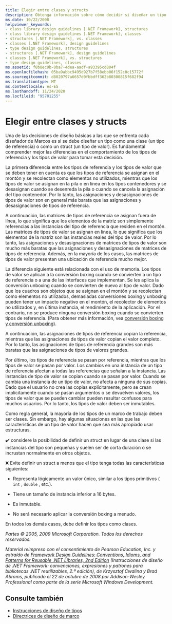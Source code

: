 ```yaml
---
title: Elegir entre clases y structs
description: Obtenga información sobre cómo decidir si diseñar un tipo como una clase o diseñar un tipo como un struct. Comprenda cómo se diferencian los tipos de referencia y los tipos de valor en .NET.
ms.date: 10/22/2008
helpviewer_keywords:
- class library design guidelines [.NET Framework], structures
- class library design guidelines [.NET Framework], classes
- structures [.NET Framework], vs. classes
- classes [.NET Framework], design guidelines
- type design guidelines, structures
- structures [.NET Framework], design guidelines
- classes [.NET Framework], vs. structures
- type design guidelines, classes
ms.assetid: f8b8ec9b-0ba7-4dea-aadf-a93395cd804f
ms.openlocfilehash: 05ba9abbc9495d927b7f58ebb06f152c0c15772f
ms.sourcegitcommit: d8020797a6657d0fbbdff362b80300815f682f94
ms.translationtype: MT
ms.contentlocale: es-ES
ms.lasthandoff: 11/24/2020
ms.locfileid: "95701255"
---
```

# <a name="choosing-between-class-and-struct"></a>Elegir entre clases y structs

Una de las decisiones de diseño básicas a las que se enfrenta cada diseñador de Marcos es si se debe diseñar un tipo como una clase (un tipo de referencia) o como un struct (un tipo de valor). Es fundamental comprender mejor las diferencias en el comportamiento de los tipos de referencia y los tipos de valor para tomar esta decisión.

 La primera diferencia entre los tipos de referencia y los tipos de valor que se deben tener en cuenta es que los tipos de referencia se asignan en el montón y se recolectan como elementos no utilizados, mientras que los tipos de valor se asignan en la pila o en línea en los tipos contenedores y se desasignan cuando se desenreda la pila o cuando se cancela la asignación del tipo contenedor. Por lo tanto, las asignaciones y desasignaciones de tipos de valor son en general más barata que las asignaciones y desasignaciones de tipos de referencia.

 A continuación, las matrices de tipos de referencia se asignan fuera de línea, lo que significa que los elementos de la matriz son simplemente referencias a las instancias del tipo de referencia que residen en el montón. Las matrices de tipos de valor se asignan en línea, lo que significa que los elementos de la matriz son las instancias reales del tipo de valor. Por lo tanto, las asignaciones y desasignaciones de matrices de tipos de valor son mucho más baratas que las asignaciones y desasignaciones de matrices de tipos de referencia. Además, en la mayoría de los casos, las matrices de tipos de valor presentan una ubicación de referencia mucho mejor.

 La diferencia siguiente está relacionada con el uso de memoria. Los tipos de valor se aplican a la conversión boxing cuando se convierten a un tipo de referencia o a una de las interfaces que implementan. Se les aplica la conversión unboxing cuando se convierten de nuevo al tipo de valor. Dado que los cuadros son objetos que se asignan en el montón y se recolectan como elementos no utilizados, demasiadas conversiones boxing y unboxing pueden tener un impacto negativo en el montón, el recolector de elementos no utilizados y, en última instancia, el rendimiento de la aplicación.  Por el contrario, no se produce ninguna conversión boxing cuando se convierten tipos de referencia. (Para obtener más información, vea [conversión boxing y conversión unboxing](../../csharp/programming-guide/types/boxing-and-unboxing.md)).

 A continuación, las asignaciones de tipos de referencia copian la referencia, mientras que las asignaciones de tipos de valor copian el valor completo. Por lo tanto, las asignaciones de tipos de referencia grandes son más baratas que las asignaciones de tipos de valores grandes.

 Por último, los tipos de referencia se pasan por referencia, mientras que los tipos de valor se pasan por valor. Los cambios en una instancia de un tipo de referencia afectan a todas las referencias que señalan a la instancia. Las instancias de tipo de valor se copian cuando se pasan por valor. Cuando se cambia una instancia de un tipo de valor, no afecta a ninguna de sus copias. Dado que el usuario no crea las copias explícitamente, pero se crean implícitamente cuando se pasan argumentos o se devuelven valores, los tipos de valor que se pueden cambiar pueden resultar confusos para muchos usuarios. Por lo tanto, los tipos de valor deben ser inmutables.

 Como regla general, la mayoría de los tipos de un marco de trabajo deben ser clases. Sin embargo, hay algunas situaciones en las que las características de un tipo de valor hacen que sea más apropiado usar estructuras.

 ✔️ considere la posibilidad de definir un struct en lugar de una clase si las instancias del tipo son pequeñas y suelen ser de corta duración o se incrustan normalmente en otros objetos.

 ❌ Evite definir un struct a menos que el tipo tenga todas las características siguientes:

- Representa lógicamente un valor único, similar a los tipos primitivos ( `int` , `double` , etc.).

- Tiene un tamaño de instancia inferior a 16 bytes.

- Es inmutable.

- No será necesario aplicar la conversión boxing a menudo.

 En todos los demás casos, debe definir los tipos como clases.

 *Partes © 2005, 2009 Microsoft Corporation. Todos los derechos reservados.*

 *Material reimpreso con el consentimiento de Pearson Education, Inc. y extraído de [Framework Design Guidelines: Conventions, Idioms, and Patterns for Reusable .NET Libraries, 2nd Edition](https://www.informit.com/store/framework-design-guidelines-conventions-idioms-and-9780321545619) (Instrucciones de diseño de .NET Framework: convenciones, expresiones y patrones para bibliotecas .NET reutilizables, 2.ª edición), de Krzysztof Cwalina y Brad Abrams, publicado el 22 de octubre de 2008 por Addison-Wesley Professional como parte de la serie Microsoft Windows Development.*

## <a name="see-also"></a>Consulte también

- [Instrucciones de diseño de tipos](type.md)
- [Directrices de diseño de marco](index.md)

